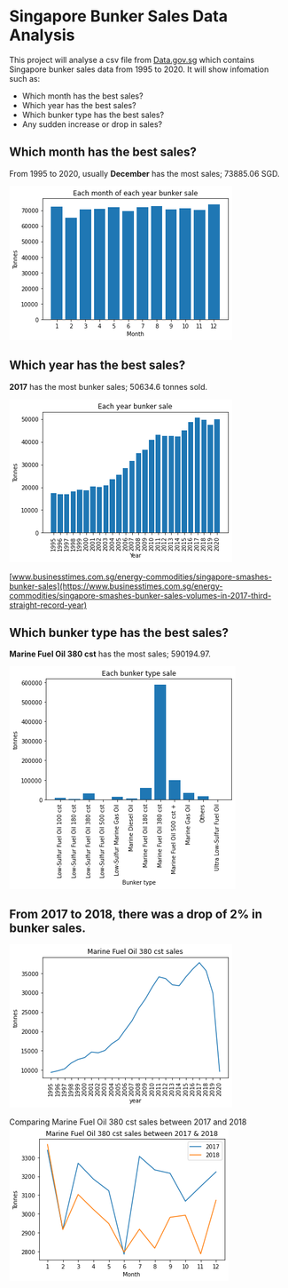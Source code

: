 # Singapore Bunker Sales Data Analysis

This project will analyse a csv file from [Data.gov.sg](https://data.gov.sg/) which contains Singapore bunker sales data from 1995 to 2020. It will show infomation such as:
* Which month has the best sales?
* Which year has the best sales?
* Which bunker type has the best sales?
* Any sudden increase or drop in sales? 

## Which month has the best sales?

From 1995 to 2020, usually **December** has the most sales; 73885.06 SGD.

![title](images/Each%20month%20of%20each%20year%20bunker%20sale.png)


## Which year has the best sales?

**2017** has the most bunker sales; 50634.6 tonnes sold.

![title](images/Each%20year%20bunker%20sale.png)

[www.businesstimes.com.sg/energy-commodities/singapore-smashes-bunker-sales](https://www.businesstimes.com.sg/energy-commodities/singapore-smashes-bunker-sales-volumes-in-2017-third-straight-record-year)



## Which bunker type has the best sales?

**Marine Fuel Oil 380 cst** has the most sales; 590194.97.

![title](images/Each%20bunker%20type%20sale.png)


## From 2017 to 2018, there was a drop of 2% in bunker sales.


![title](images/Marine%20Fuel%20Oil%20380cst%20sale.png)

Comparing Marine Fuel Oil 380 cst sales between 2017 and 2018
![title](images/Marine%20Fuel%20Oil%20380cst%20sale%202017%262018.png)


